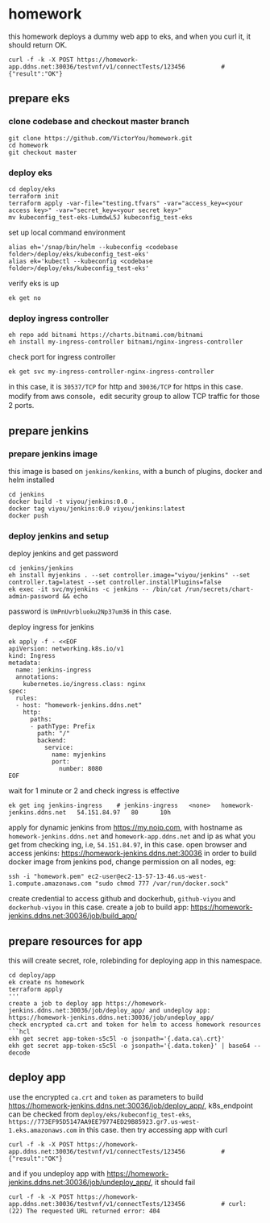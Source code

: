 # homework
this homework deploys a dummy web app to eks, and when you curl it, it should return OK.
```hcl
curl -f -k -X POST https://homework-app.ddns.net:30036/testvnf/v1/connectTests/123456          # {"result":"OK"}
```
## prepare eks
### clone codebase and checkout master branch
```hcl
git clone https://github.com/VictorYou/homework.git
cd homework
git checkout master
```
### deploy eks
```hcl
cd deploy/eks
terraform init
terraform apply -var-file="testing.tfvars" -var="access_key=<your access key>" -var="secret_key=<your secret key>"
mv kubeconfig_test-eks-LumdwL5J kubeconfig_test-eks
```
set up local command environment
```hcl
alias eh='/snap/bin/helm --kubeconfig <codebase folder>/deploy/eks/kubeconfig_test-eks'
alias ek='kubectl --kubeconfig <codebase folder>/deploy/eks/kubeconfig_test-eks'
```
verify eks is up
```hcl
ek get no
```
### deploy ingress controller
```hcl
eh repo add bitnami https://charts.bitnami.com/bitnami
eh install my-ingress-controller bitnami/nginx-ingress-controller
```
check port for ingress controller
```hcl
ek get svc my-ingress-controller-nginx-ingress-controller
```
in this case, it is `30537/TCP` for http and `30036/TCP` for https in this case. modify from aws console，edit security group to allow TCP traffic for those 2 ports.
## prepare jenkins
### prepare jenkins image
this image is based on `jenkins/kenkins`, with a bunch of plugins, docker and helm installed
```hcl
cd jenkins
docker build -t viyou/jenkins:0.0 .
docker tag viyou/jenkins:0.0 viyou/jenkins:latest
docker push
```
### deploy jenkins and setup
deploy jenkins and get password
```hcl
cd jenkins/jenkins
eh install myjenkins . --set controller.image="viyou/jenkins" --set controller.tag=latest --set controller.installPlugins=false
ek exec -it svc/myjenkins -c jenkins -- /bin/cat /run/secrets/chart-admin-password && echo
```
password is `UmPnUvrbluoku2Np37um36` in this case.

deploy ingress for jenkins
```hcl
ek apply -f - <<EOF
apiVersion: networking.k8s.io/v1
kind: Ingress
metadata:
  name: jenkins-ingress
  annotations:
    kubernetes.io/ingress.class: nginx
spec:
  rules:
  - host: "homework-jenkins.ddns.net"
    http:
      paths:
      - pathType: Prefix
        path: "/"
        backend:
          service:
            name: myjenkins
            port:
              number: 8080
EOF
```
wait for 1 minute or 2 and check ingress is effective
```hcl
ek get ing jenkins-ingress    # jenkins-ingress   <none>   homework-jenkins.ddns.net   54.151.84.97   80      10h
```
apply for dynamic jenkins from https://my.noip.com, with hostname as `homework-jenkins.ddns.net` and `homework-app.ddns.net` and ip as what you get from checking ing, i.e, `54.151.84.97`, in this case.
open browser and access jenkins: https://homework-jenkins.ddns.net:30036
in order to build docker image from jenkins pod, change permission on all nodes, eg:
```hcl
ssh -i "homework.pem" ec2-user@ec2-13-57-13-46.us-west-1.compute.amazonaws.com "sudo chmod 777 /var/run/docker.sock"
```
create credential to access github and dockerhub, `github-viyou` and `dockerhub-viyou` in this case.
create a job to build app: https://homework-jenkins.ddns.net:30036/job/build_app/
## prepare resources for app
this will create secret, role, rolebinding for deploying app in this namespace.
```hcl
cd deploy/app
ek create ns homework
terraform apply
'''
create a job to deploy app https://homework-jenkins.ddns.net:30036/job/deploy_app/ and undeploy app: https://homework-jenkins.ddns.net:30036/job/undeploy_app/
check encrypted ca.crt and token for helm to access homework resources
```hcl
ekh get secret app-token-s5c5l -o jsonpath='{.data.ca\.crt}'
ekh get secret app-token-s5c5l -o jsonpath='{.data.token}' | base64 --decode
```
## deploy app
use the encrypted `ca.crt` and `token` as parameters to build https://homework-jenkins.ddns.net:30036/job/deploy_app/, k8s_endpoint can be checked from `deploy/eks/kubeconfig_test-eks`, `https://773EF95D5147AA9EE79774ED29B85923.gr7.us-west-1.eks.amazonaws.com` in this case.
then try accessing app with curl
```hcl
curl -f -k -X POST https://homework-app.ddns.net:30036/testvnf/v1/connectTests/123456          # {"result":"OK"}
```
and if you undeploy app with https://homework-jenkins.ddns.net:30036/job/undeploy_app/, it should fail
```hcl
curl -f -k -X POST https://homework-app.ddns.net:30036/testvnf/v1/connectTests/123456          # curl: (22) The requested URL returned error: 404 
```
